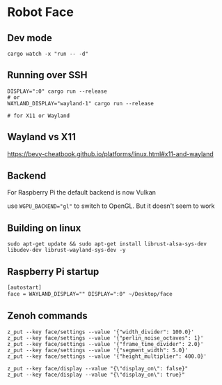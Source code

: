 # Robot Face

## Dev mode

`cargo watch -x "run -- -d"`  

## Running over SSH

```shell
DISPLAY=":0" cargo run --release
# or 
WAYLAND_DISPLAY="wayland-1" cargo run --release

# for X11 or Wayland
```

## Wayland vs X11

<https://bevy-cheatbook.github.io/platforms/linux.html#x11-and-wayland>

## Backend

For Raspberry Pi the default backend is now Vulkan

use `WGPU_BACKEND="gl"` to switch to OpenGL. But it doesn't seem to work

## Building on linux

```shell
sudo apt-get update && sudo apt-get install librust-alsa-sys-dev libudev-dev librust-wayland-sys-dev -y
```

## Raspberry Pi startup

```txt
[autostart]
face = WAYLAND_DISPLAY="" DISPLAY=":0" ~/Desktop/face
```

## Zenoh commands

```shell
z_put --key face/settings --value '{"width_divider": 100.0}'
z_put --key face/settings --value '{"perlin_noise_octaves": 1}'
z_put --key face/settings --value '{"frame_time_divider": 2.0}'
z_put --key face/settings --value '{"segment_width": 5.0}'
z_put --key face/settings --value '{"height_multiplier": 400.0}'

z_put --key face/display --value "{\"display_on\": false}"
z_put --key face/display --value "{\"display_on\": true}"
```
